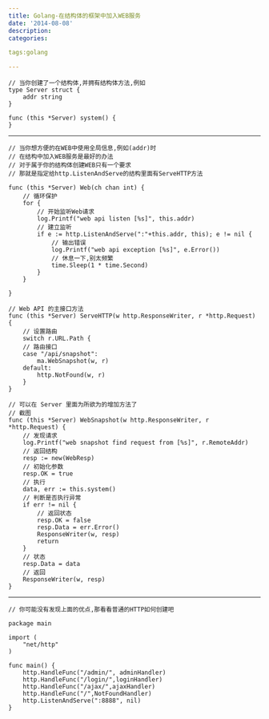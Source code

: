 ```yaml
---
title: Golang-在结构体的框架中加入WEB服务
date: '2014-08-08'
description:
categories:

tags:golang

---
```


	// 当你创建了一个结构体,并拥有结构体方法,例如
	type Server struct {
		addr string
	}

	func (this *Server) system() {
	}

---

	// 当你想方便的在WEB中使用全局信息,例如(addr)时
	// 在结构中加入WEB服务是最好的办法
	// 对于属于你的结构体创建WEB只有一个要求
	// 那就是指定给http.ListenAndServe的结构里面有ServeHTTP方法

	func (this *Server) Web(ch chan int) {
		// 循环保护
		for {
			// 开始监听Web请求
			log.Printf("web api listen [%s]", this.addr)
			// 建立监听
			if e := http.ListenAndServe(":"+this.addr, this); e != nil {
				// 输出错误
				log.Printf("web api exception [%s]", e.Error())
				// 休息一下,别太频繁
				time.Sleep(1 * time.Second)
			}
		}

	}

	// Web API 的主接口方法
	func (this *Server) ServeHTTP(w http.ResponseWriter, r *http.Request) {
		// 设置路由
		switch r.URL.Path {
		// 路由接口
		case "/api/snapshot":
			ma.WebSnapshot(w, r)
		default:
			http.NotFound(w, r)
		}
	}

	// 可以在 Server 里面为所欲为的增加方法了
	// 截图
	func (this *Server) WebSnapshot(w http.ResponseWriter, r *http.Request) {
		// 发现请求
		log.Printf("web snapshot find request from [%s]", r.RemoteAddr)
		// 返回结构
		resp := new(WebResp)
		// 初始化参数
		resp.OK = true
		// 执行
		data, err := this.system()
		// 判断是否执行异常
		if err != nil {
			// 返回状态
			resp.OK = false
			resp.Data = err.Error()
			ResponseWriter(w, resp)
			return
		}
		// 状态
		resp.Data = data
		// 返回
		ResponseWriter(w, resp)
	}
		

---

	// 你可能没有发现上面的优点,那看看普通的HTTP如何创建吧

	package main
	 
	import (
	    "net/http"
	)
	 
	func main() {
	    http.HandleFunc("/admin/", adminHandler)
	    http.HandleFunc("/login/",loginHandler)
	    http.HandleFunc("/ajax/",ajaxHandler)
	    http.HandleFunc("/",NotFoundHandler)
	    http.ListenAndServe(":8888", nil)	
	}
